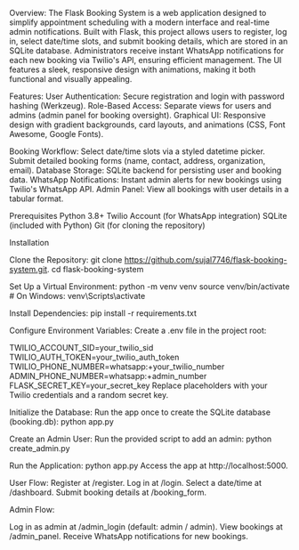 Overview:
The Flask Booking System is a web application designed to simplify appointment scheduling with a modern interface and real-time admin notifications.
Built with Flask, this project allows users to register, log in, select date/time slots, and submit booking details, which are stored in an SQLite database. 
Administrators receive instant WhatsApp notifications for each new booking via Twilio's API, ensuring efficient management. 
The UI features a sleek, responsive design with animations, making it both functional and visually appealing.

Features:
User Authentication: Secure registration and login with password hashing (Werkzeug).
Role-Based Access: Separate views for users and admins (admin panel for booking oversight).
Graphical UI: Responsive design with gradient backgrounds, card layouts, and animations (CSS, Font Awesome, Google Fonts).


Booking Workflow:
Select date/time slots via a styled datetime picker.
Submit detailed booking forms (name, contact, address, organization, email).
Database Storage: SQLite backend for persisting user and booking data.
WhatsApp Notifications: Instant admin alerts for new bookings using Twilio's WhatsApp API.
Admin Panel: View all bookings with user details in a tabular format.


Prerequisites
Python 3.8+
Twilio Account (for WhatsApp integration)
SQLite (included with Python)
Git (for cloning the repository)

Installation

Clone the Repository:
git clone https://github.com/sujal7746/flask-booking-system.git.
cd flask-booking-system

Set Up a Virtual Environment:
python -m venv venv
source venv/bin/activate  # On Windows: venv\Scripts\activate

Install Dependencies:
pip install -r requirements.txt

Configure Environment Variables:
Create a .env file in the project root:

TWILIO_ACCOUNT_SID=your_twilio_sid
TWILIO_AUTH_TOKEN=your_twilio_auth_token
TWILIO_PHONE_NUMBER=whatsapp:+your_twilio_number
ADMIN_PHONE_NUMBER=whatsapp:+admin_number
FLASK_SECRET_KEY=your_secret_key
Replace placeholders with your Twilio credentials and a random secret key.


Initialize the Database:
Run the app once to create the SQLite database (booking.db):
python app.py

Create an Admin User:
Run the provided script to add an admin:
python create_admin.py

Run the Application:
python app.py
Access the app at http://localhost:5000.

User Flow:
Register at /register.
Log in at /login.
Select a date/time at /dashboard.
Submit booking details at /booking_form.

Admin Flow:

Log in as admin at /admin_login (default: admin / admin).
View bookings at /admin_panel.
Receive WhatsApp notifications for new bookings.

